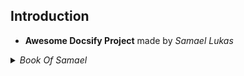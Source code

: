 ## Introduction

- **Awesome Docsify Project** made by _Samael Lukas_

<details>

<summary><i>Book Of Samael</i></summary>

1. [Author]() 
     - [Samael Lukas](https://lucathar.github.io)
     - [Email](mailto:drsamael@zohomail.cn)
2. [Github Profile](https://github.com/lucathar)

